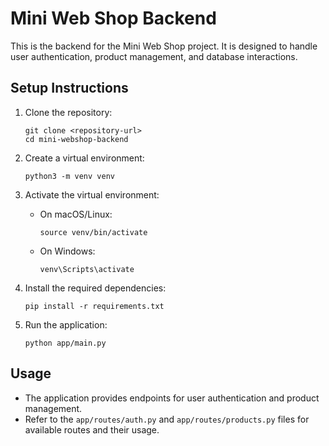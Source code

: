 # Mini Web Shop Backend

This is the backend for the Mini Web Shop project. It is designed to handle user authentication, product management, and database interactions.

## Setup Instructions

1. Clone the repository:

   ```
   git clone <repository-url>
   cd mini-webshop-backend
   ```

2. Create a virtual environment:

   ```
   python3 -m venv venv
   ```

3. Activate the virtual environment:

   - On macOS/Linux:
     ```
     source venv/bin/activate
     ```
   - On Windows:
     ```
     venv\Scripts\activate
     ```

4. Install the required dependencies:

   ```
   pip install -r requirements.txt
   ```

5. Run the application:
   ```
   python app/main.py
   ```

## Usage

- The application provides endpoints for user authentication and product management.
- Refer to the `app/routes/auth.py` and `app/routes/products.py` files for available routes and their usage.

